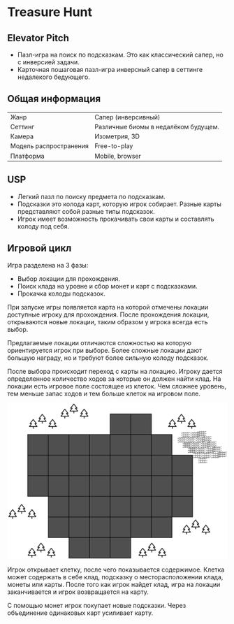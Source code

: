 # Treasure Hunt

## Elevator Pitch
- Пазл-игра на поиск по подсказкам. Это как классический сапер, но с инверсией задачи.
- Карточная пошаговая пазл-игра инверсный сапер в сеттинге недалекого бедующего.

## Общая информация
|||
| ---------------------- |:-------------------------------------|
| Жанр                   | Сапер (инверсивный)                  |
| Сеттинг                | Различные биомы в недалёком будущем. |
| Камера                 | Изометрия, 3D                        |
| Модель распространения | Free-to-play                         |
| Платформа              | Mobile, browser                      |

## USP
- Легкий пазл по поиску предмета по подсказкам.
- Подсказки это колода карт, которую игрок собирает. Разные карты представляют собой разные типы подсказок.
- Игрок имеет возможность прокачивать свои карты и составлять колоду под себя.

## Игровой цикл

Игра разделена на 3 фазы:
- Выбор локации для прохождения.
- Поиск клада на уровне и сбор монет и карт с подсказками.
- Прокачка колоды подсказок.

При запуске игры появляется карта на которой отмечены локации доступные игроку для прохождения.
После прохождения локации, открываются новые локации, таким образом у игрока всегда есть выбор.

Предлагаемые локации отличаются сложностью на которую ориентируется игрок при выборе.
Более сложные локации дают большую награду, но и требуют более сильную колоду подсказок.

После выбора происходит переход с карты на локацию.
Игроку дается определенное количество ходов за которые он должен найти клад.
На локации есть игровое поле состоящее из клеток.
Чем сложнее уровень, тем меньше запас ходов и тем больше клеток на игровом поле.

![scene.png](scene.png)

Игрок открывает клетку, после чего показывается содержимое.
Клетка может содержать в себе клад, подсказку о месторасположении клада, монеты или карты.
После того как игрок найдет клад, игра на локации заканчивается и игрок возвращается на карту.

С помощью монет игрок покупает новые подсказки.
Через объединение одинаковых карт усиливает карту.
